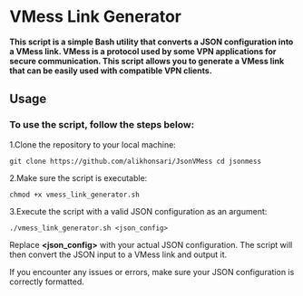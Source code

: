 # VMess Link Generator

**This script is a simple Bash utility that converts a JSON configuration into a VMess link. VMess is a protocol used by some VPN applications for secure communication. This script allows you to generate a VMess link that can be easily used with compatible VPN clients.**

## Usage

### To use the script, follow the steps below:

1.Clone the repository to your local machine:

`git clone https://github.com/alikhonsari/JsonVMess
cd jsonmess
`

2.Make sure the script is executable:

`chmod +x vmess_link_generator.sh
`

3.Execute the script with a valid JSON configuration as an argument:

`./vmess_link_generator.sh <json_config>
`

Replace **<json_config>** with your actual JSON configuration. The script will then convert the JSON input to a VMess link and output it.

If you encounter any issues or errors, make sure your JSON configuration is correctly formatted.
